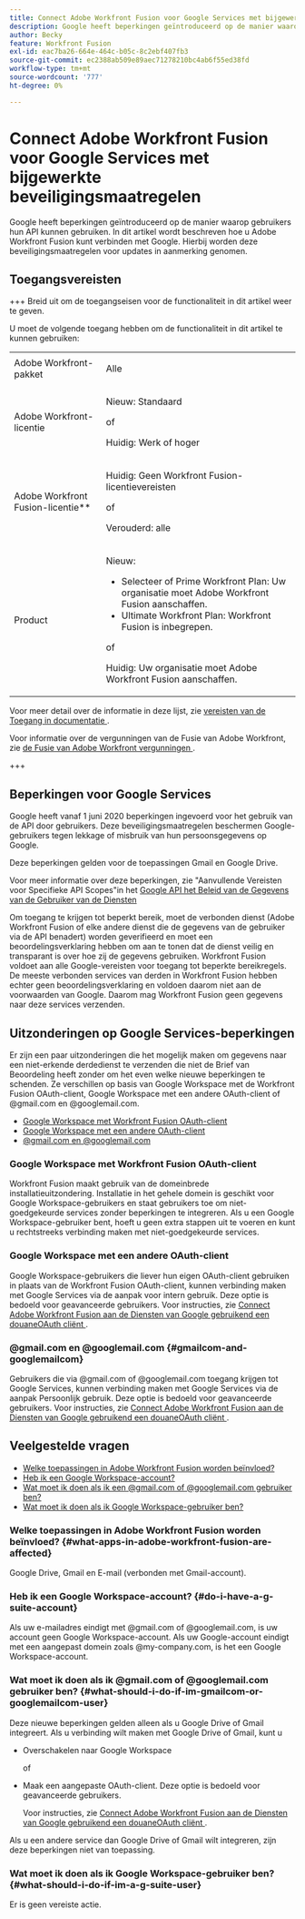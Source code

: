 ```yaml
---
title: Connect Adobe Workfront Fusion voor Google Services met bijgewerkte beveiligingsmaatregelen
description: Google heeft beperkingen geïntroduceerd op de manier waarop gebruikers hun API kunnen gebruiken. In dit artikel wordt beschreven hoe u Adobe Workfront Fusion kunt verbinden met Google. Hierbij worden deze beveiligingsmaatregelen voor updates in aanmerking genomen.
author: Becky
feature: Workfront Fusion
exl-id: eac7ba26-664e-464c-b05c-8c2ebf407fb3
source-git-commit: ec2388ab509e89aec71278210bc4ab6f55ed38fd
workflow-type: tm+mt
source-wordcount: '777'
ht-degree: 0%

---
```


# Connect Adobe Workfront Fusion voor Google Services met bijgewerkte beveiligingsmaatregelen

Google heeft beperkingen geïntroduceerd op de manier waarop gebruikers hun API kunnen gebruiken. In dit artikel wordt beschreven hoe u Adobe Workfront Fusion kunt verbinden met Google. Hierbij worden deze beveiligingsmaatregelen voor updates in aanmerking genomen.

## Toegangsvereisten

+++ Breid uit om de toegangseisen voor de functionaliteit in dit artikel weer te geven.

U moet de volgende toegang hebben om de functionaliteit in dit artikel te kunnen gebruiken:

<table style="table-layout:auto">
 <col> 
 <col> 
 <tbody> 
  <tr> 
   <td role="rowheader">Adobe Workfront-pakket 
   <td> <p>Alle</p> </td> 
  </tr> 
  <tr data-mc-conditions=""> 
   <td role="rowheader">Adobe Workfront-licentie</td> 
   <td> <p>Nieuw: Standaard</p><p>of</p><p>Huidig: Werk of hoger</p> </td> 
  </tr> 
  <tr> 
   <td role="rowheader">Adobe Workfront Fusion-licentie**</td> 
   <td>
   <p>Huidig: Geen Workfront Fusion-licentievereisten</p>
   <p>of</p>
   <p>Verouderd: alle </p>
   </td> 
  </tr> 
  <tr> 
   <td role="rowheader">Product</td> 
   <td>
   <p>Nieuw:</p> <ul><li>Selecteer of Prime Workfront Plan: Uw organisatie moet Adobe Workfront Fusion aanschaffen.</li><li>Ultimate Workfront Plan: Workfront Fusion is inbegrepen.</li></ul>
   <p>of</p>
   <p>Huidig: Uw organisatie moet Adobe Workfront Fusion aanschaffen.</p>
   </td> 
  </tr>
 </tbody> 
</table>

Voor meer detail over de informatie in deze lijst, zie [&#x200B; vereisten van de Toegang in documentatie &#x200B;](/help/workfront-fusion/references/licenses-and-roles/access-level-requirements-in-documentation.md).

Voor informatie over de vergunningen van de Fusie van Adobe Workfront, zie [&#x200B; de Fusie van Adobe Workfront vergunningen &#x200B;](/help/workfront-fusion/set-up-and-manage-workfront-fusion/licensing-operations-overview/license-automation-vs-integration.md).

+++

## Beperkingen voor Google Services

Google heeft vanaf 1 juni 2020 beperkingen ingevoerd voor het gebruik van de API door gebruikers. Deze beveiligingsmaatregelen beschermen Google-gebruikers tegen lekkage of misbruik van hun persoonsgegevens op Google.

Deze beperkingen gelden voor de toepassingen Gmail en Google Drive.

Voor meer informatie over deze beperkingen, zie &quot;Aanvullende Vereisten voor Specifieke API Scopes&quot;in het [&#x200B; Google API het Beleid van de Gegevens van de Gebruiker van de Diensten &#x200B;](https://developers.google.com/terms/api-services-user-data-policy#additional_requirements_for_specific_api_scopes)

Om toegang te krijgen tot beperkt bereik, moet de verbonden dienst (Adobe Workfront Fusion of elke andere dienst die de gegevens van de gebruiker via de API benadert) worden geverifieerd en moet een beoordelingsverklaring hebben om aan te tonen dat de dienst veilig en transparant is over hoe zij de gegevens gebruiken. Workfront Fusion voldoet aan alle Google-vereisten voor toegang tot beperkte bereikregels. De meeste verbonden services van derden in Workfront Fusion hebben echter geen beoordelingsverklaring en voldoen daarom niet aan de voorwaarden van Google. Daarom mag Workfront Fusion geen gegevens naar deze services verzenden.

## Uitzonderingen op Google Services-beperkingen

Er zijn een paar uitzonderingen die het mogelijk maken om gegevens naar een niet-erkende derdedienst te verzenden die niet de Brief van Beoordeling heeft zonder om het even welke nieuwe beperkingen te schenden. Ze verschillen op basis van Google Workspace met de Workfront Fusion OAuth-client, Google Workspace met een andere OAuth-client of @gmail.com en @googlemail.com.

* [Google Workspace met Workfront Fusion OAuth-client](#google-workspace-with-workfront-fusion-oauth-client)
* [Google Workspace met een andere OAuth-client](#google-workspace-with-another-oauth-client)
* [@gmail.com en @googlemail.com](#gmailcom-and-googlemailcom)

### Google Workspace met Workfront Fusion OAuth-client

Workfront Fusion maakt gebruik van de domeinbrede installatieuitzondering. Installatie in het gehele domein is geschikt voor Google Workspace-gebruikers en staat gebruikers toe om niet-goedgekeurde services zonder beperkingen te integreren. Als u een Google Workspace-gebruiker bent, hoeft u geen extra stappen uit te voeren en kunt u rechtstreeks verbinding maken met niet-goedgekeurde services.

### Google Workspace met een andere OAuth-client

Google Workspace-gebruikers die liever hun eigen OAuth-client gebruiken in plaats van de Workfront Fusion OAuth-client, kunnen verbinding maken met Google Services via de aanpak voor intern gebruik. Deze optie is bedoeld voor geavanceerde gebruikers. Voor instructies, zie [&#x200B; Connect Adobe Workfront Fusion aan de Diensten van Google gebruikend een douaneOAuth cliënt &#x200B;](/help/workfront-fusion/create-scenarios/connect-to-apps/connect-fusion-to-google-using-oauth.md).

### @gmail.com en @googlemail.com {#gmailcom-and-googlemailcom}

Gebruikers die via @gmail.com of @googlemail.com toegang krijgen tot Google Services, kunnen verbinding maken met Google Services via de aanpak Persoonlijk gebruik. Deze optie is bedoeld voor geavanceerde gebruikers. Voor instructies, zie [&#x200B; Connect Adobe Workfront Fusion aan de Diensten van Google gebruikend een douaneOAuth cliënt &#x200B;](/help/workfront-fusion/create-scenarios/connect-to-apps/connect-fusion-to-google-using-oauth.md).

## Veelgestelde vragen

* [Welke toepassingen in Adobe Workfront Fusion worden beïnvloed?](#what-apps-in-adobe-workfront-fusion-are-affected)
* [Heb ik een Google Workspace-account?](#do-i-have-a-g-suite-account)
* [Wat moet ik doen als ik een @gmail.com of @googlemail.com gebruiker ben?](#what-should-i-do-if-im-gmailcom-or-googlemailcom-user)
* [Wat moet ik doen als ik Google Workspace-gebruiker ben?](#what-should-i-do-if-im-a-g-suite-user)

### Welke toepassingen in Adobe Workfront Fusion worden beïnvloed? {#what-apps-in-adobe-workfront-fusion-are-affected}

Google Drive, Gmail en E-mail (verbonden met Gmail-account).

### Heb ik een Google Workspace-account? {#do-i-have-a-g-suite-account}

Als uw e-mailadres eindigt met @gmail.com of @googlemail.com, is uw account geen Google Workspace-account. Als uw Google-account eindigt met een aangepast domein zoals @my-company.com, is het een Google Workspace-account.

### Wat moet ik doen als ik @gmail.com of @googlemail.com gebruiker ben? {#what-should-i-do-if-im-gmailcom-or-googlemailcom-user}

Deze nieuwe beperkingen gelden alleen als u Google Drive of Gmail integreert. Als u verbinding wilt maken met Google Drive of Gmail, kunt u

* Overschakelen naar Google Workspace

  of

* Maak een aangepaste OAuth-client. Deze optie is bedoeld voor geavanceerde gebruikers.

  Voor instructies, zie [&#x200B; Connect Adobe Workfront Fusion aan de Diensten van Google gebruikend een douaneOAuth cliënt &#x200B;](/help/workfront-fusion/create-scenarios/connect-to-apps/connect-fusion-to-google-using-oauth.md).

Als u een andere service dan Google Drive of Gmail wilt integreren, zijn deze beperkingen niet van toepassing.

### Wat moet ik doen als ik Google Workspace-gebruiker ben? {#what-should-i-do-if-im-a-g-suite-user}

Er is geen vereiste actie.
